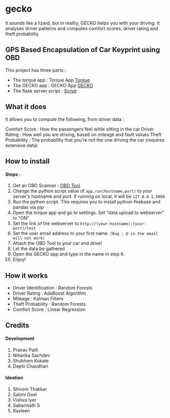 
# gecko

It sounds like a lizard, but in reality, GECKO helps you with your driving. It analyses driver patterns and computes comfort scores, driver rating and theft probability

## GPS Based Encapsulation of Car Keyprint using OBD

This project has three parts :

* The torque app : Torque App [Torque](https://play.google.com/store/apps/details?id=org.prowl.torque&hl=en_IN)
* The GECKO app : GECKO App [GECKO](/Android)
* The flask server script : [Script](/Python)

## What it does

It allows you to compute the following, from driver data :

Comfort Score : How the passengers feel while sitting in the car
Driver Rating : How well you are driving, based on mileage and fault values
Theft Probability : The probability that you're not the one driving the car (requires extensive data)


## How to install

#### Steps :

1. Get an OBD Scanner : [OBD Tool](https://www.amazon.in/GadgetGuru-Bluetooth-OBD-II-Diagnostic/dp/B00XL9HKQO/ref=sr_1_6?ie=UTF8&qid=1552595067&sr=8-6&keywords=obd)
2. Change the python script value of `app.run(hostname,port)` to your server's hostname and port. If running on local, it will be `127.0.0.1,5000`
3. Run the python script. This requires you to install python-firebase and pandas via pip
4. Open the torque app and go to settings. Set "data upload to webserver" to "ON"
5. Set the link of the webserver to `http://(your-hostname):(your-port)/test`
6. Set the user email address to your first name. `(Bug : @ in the email will not work)`
7. Attach the OBD Tool to your car and drive!
8. Let the data be gathered
9. Open the GECKO app and type in the name in step 6.
10. Enjoy!


## How it works

- Driver Identification : Random Forests
- Driver Rating : AdaBoost Algorithm
- Mileage : Kalman Filters
- Theft Probability : Random Forests
- Comfort Score : Linear Regression


## Credits
#### Development 
1. Pranav Patil
2. Niharika Sachdev
3. Shubham Kokate
4. Deptii Chaudhari

#### Ideation
1. Shivom Thakkar
2. Saloni Goel
3. Vishva Iyer
4. Sabarinath S
5. Ravleen
